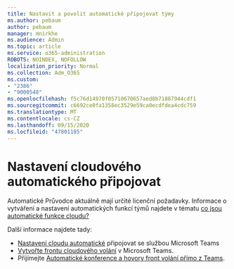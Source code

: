 ```yaml
---
title: Nastavit a povolit automatické připojovat týmy
ms.author: pebaum
author: pebaum
manager: mnirkhe
ms.audience: Admin
ms.topic: article
ms.service: o365-administration
ROBOTS: NOINDEX, NOFOLLOW
localization_priority: Normal
ms.collection: Adm_O365
ms.custom:
- "2386"
- "9000548"
ms.openlocfilehash: f5c76d14970f05710670657aed8b71887944cdf1
ms.sourcegitcommit: c6692ce0fa1358ec3529e59ca0ecdfdea4cdc759
ms.translationtype: MT
ms.contentlocale: cs-CZ
ms.lasthandoff: 09/15/2020
ms.locfileid: "47801105"
---
```

# <a name="set-up-a-cloud-auto-attendant"></a>Nastavení cloudového automatického připojovat

Automatické Průvodce aktuálně mají určité licenční požadavky. Informace o vytváření a nastavení automatických funkcí týmů najdete v tématu [co jsou automatické funkce cloudu?](https://docs.microsoft.com/microsoftteams/what-are-phone-system-auto-attendants) 

Další informace najdete tady:

- [Nastavení cloudu automatické](https://docs.microsoft.com/microsoftteams/create-a-phone-system-auto-attendant) připojovat se službou Microsoft Teams 
- [Vytvořte frontu cloudového volání](https://docs.microsoft.com/microsoftteams/create-a-phone-system-call-queue) v Microsoft Teams. 
- Přijímejte [Automatické konference a hovory front volání přímo z Teams](https://docs.microsoft.com/microsoftteams/answer-auto-attendant-and-call-queue-calls). 